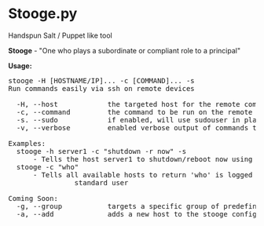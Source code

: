 # Stooge.py
Handspun Salt / Puppet like tool

<strong>Stooge</strong> - "One who plays a subordinate or compliant role to a principal"

<strong>Usage:</strong>

<pre>stooge -H [HOSTNAME/IP]... -c [COMMAND]... -s
Run commands easily via ssh on remote devices

  -H, --host            the targeted host for the remote command
  -c, --command         the command to be run on the remote host(s)
  -s. --sudo            if enabled, will use sudouser in place of standard
  -v, --verbose         enabled verbose output of commands that are run

Examples:
  stooge -h server1 -c "shutdown -r now" -s
      - Tells the host server1 to shutdown/reboot now using a sudo user
  stooge -c "who"
      - Tells all available hosts to return 'who' is logged in, using a
                standard user

Coming Soon:
  -g, --group           targets a specific group of predefined hosts
  -a, --add             adds a new host to the stooge configuration</pre>

